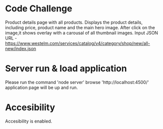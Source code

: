 # Code Challenge

Product details page with all products.
Displays the product details, including price, product name and the main hero image.
After click on the image,it shows overlay with a carousal of all thumbnail images.
Input JSON URL - https://www.westelm.com/services/catalog/v4/category/shop/new/all-new/index.json
 
# Server run & load application

Please run the command 'node server' 
browse 'http://localhost:4500/' 
application page will be up and run.

# Accesibility

Accesibility is enabled.



